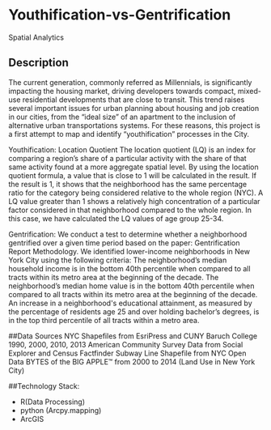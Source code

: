 # Youthification-vs-Gentrification
Spatial Analytics 

## Description
The current  generation, commonly referred as Millennials, is significantly  impacting the housing market, driving developers towards compact, mixed-use residential  developments that are close to transit. This trend raises several important issues for urban planning about housing and job creation in our cities, from the “ideal size” of an apartment  to the inclusion of alternative urban transportations systems.  For these reasons, this project is a first attempt to map and identify “youthification” processes in the City.

Youthification: Location Quotient
The location quotient (LQ) is an index for comparing a region’s share of a particular activity with the share of that same activity found at a more aggregate spatial level. By using the location quotient formula, a value that is close to 1 will be calculated in the result. If the result is 1, it shows that the neighborhood has the same percentage ratio for the category being considered relative to the whole region (NYC). A LQ value greater than 1 shows a relatively high concentration of a particular factor considered in that neighborhood compared to the whole region. In this case,  we have calculated the LQ values of age group 25-34.

Gentrification: 
We conduct a test to determine whether a neighborhood gentrified over a given time period based on the paper: Gentrification Report Methodology. We identified lower-income neighborhoods in New York City using the following criteria:
The neighborhood’s median household income is in the bottom 40th percentile when compared to all tracts within its metro area at the beginning of the decade.
The neighborhood’s median home value is in the bottom 40th percentile when compared to all tracts within its metro area at the beginning of the decade.
An increase in a neighborhood's educational attainment, as measured by the percentage of residents age 25 and over holding bachelor’s degrees, is in the top third percentile of all tracts within a metro area.

##Data Sources
NYC Shapefiles from EsriPress and CUNY Baruch College
1990, 2000, 2010, 2013 American Community Survey Data from Social Explorer and Census Factfinder
Subway Line Shapefile from NYC Open Data
BYTES of the BIG APPLE™ from 2000 to 2014 (Land Use in New York City)

##Technology Stack:
* R(Data Processing)
* python (Arcpy.mapping) 
* ArcGIS 
